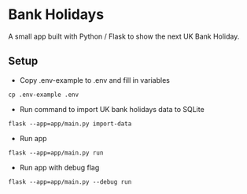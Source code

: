 # Bank Holidays

A small app built with Python / Flask to show the next UK Bank Holiday.

## Setup

-  Copy .env-example to .env and fill in variables

```
cp .env-example .env
```

-  Run command to import UK bank holidays data to SQLite

```
flask --app=app/main.py import-data
```

-  Run app

```
flask --app=app/main.py run
```

-  Run app with debug flag

```
flask --app=app/main.py --debug run
```
